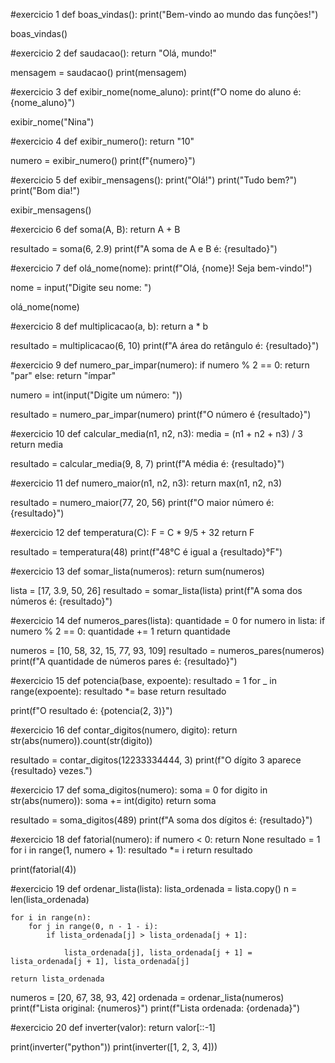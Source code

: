 #exercicio 1 
def boas_vindas():
    print("Bem-vindo ao mundo das funções!")

boas_vindas()

#exercicio 2 
def saudacao():
    return "Olá, mundo!"

mensagem = saudacao()
print(mensagem)

#exercicio 3
def exibir_nome(nome_aluno):
    print(f"O nome do aluno é: {nome_aluno}")

exibir_nome("Nina")

#exercicio 4
def exibir_numero():
    return "10"
    
numero = exibir_numero()
print(f"{numero}")

#exercicio 5
def exibir_mensagens():
    print("Olá!")
    print("Tudo bem?")
    print("Bom dia!")

exibir_mensagens()

#exercicio 6
def soma(A, B):
   return A + B

resultado = soma(6, 2.9)
print(f"A soma de A e B é: {resultado}")

#exercicio 7
def olá_nome(nome):
    print(f"Olá, {nome}! Seja bem-vindo!")

nome = input("Digite seu nome: ")

olá_nome(nome)

#exercicio 8
def multiplicacao(a, b):
    return a * b

resultado = multiplicacao(6, 10)
print(f"A área do retângulo é: {resultado}")

#exercicio 9
def numero_par_impar(numero):
    if numero % 2 == 0:
        return "par"
    else:
        return "ímpar"

numero = int(input("Digite um número: "))

resultado = numero_par_impar(numero)
print(f"O número é {resultado}")

#exercicio 10
def calcular_media(n1, n2, n3):
    media = (n1 + n2 + n3) / 3
    return media

resultado = calcular_media(9, 8, 7)
print(f"A média é: {resultado}")

#exercicio 11
def numero_maior(n1, n2, n3):
   return max(n1, n2, n3)

resultado = numero_maior(77, 20, 56)
print(f"O maior número é: {resultado}")

#exercicio 12
def temperatura(C):
    F = C * 9/5 + 32
    return F

resultado = temperatura(48)
print(f"48°C é igual a {resultado}°F")

#exercicio 13
def somar_lista(numeros):
    return sum(numeros)

lista = [17, 3.9, 50, 26]
resultado = somar_lista(lista)
print(f"A soma dos números é: {resultado}")

#exercicio 14
def numeros_pares(lista):
    quantidade = 0
    for numero in lista:
        if numero % 2 == 0:
            quantidade += 1
    return quantidade

numeros = [10, 58, 32, 15, 77, 93, 109]
resultado = numeros_pares(numeros)
print(f"A quantidade de números pares é: {resultado}")

#exercicio 15
def potencia(base, expoente):
    resultado = 1
    for _ in range(expoente):
        resultado *= base
    return resultado

print(f"O resultado é: {potencia(2, 3)}")

#exercicio 16
def contar_digitos(numero, digito):
    return str(abs(numero)).count(str(digito))

resultado = contar_digitos(12233334444, 3)
print(f"O dígito 3 aparece {resultado} vezes.")

#exercicio 17
def soma_digitos(numero):
    soma = 0
    for digito in str(abs(numero)):
        soma += int(digito)
    return soma

resultado = soma_digitos(489)
print(f"A soma dos dígitos é: {resultado}")

#exercicio 18
def fatorial(numero):
    if numero < 0:
        return None
    resultado = 1
    for i in range(1, numero + 1):
        resultado *= i
    return resultado

print(fatorial(4))

#exercicio 19
def ordenar_lista(lista):
    lista_ordenada = lista.copy()
    n = len(lista_ordenada)
    
    for i in range(n):
        for j in range(0, n - 1 - i):
            if lista_ordenada[j] > lista_ordenada[j + 1]:

                lista_ordenada[j], lista_ordenada[j + 1] = lista_ordenada[j + 1], lista_ordenada[j]
    
    return lista_ordenada
    
numeros = [20, 67, 38, 93, 42]
ordenada = ordenar_lista(numeros)
print(f"Lista original: {numeros}")
print(f"Lista ordenada: {ordenada}")

#exercicio 20
def inverter(valor):
    return valor[::-1]

print(inverter("python"))
print(inverter([1, 2, 3, 4]))
